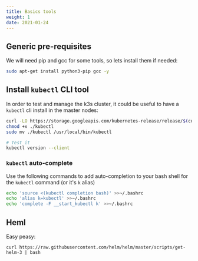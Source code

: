 ```yaml
---
title: Basics tools
weight: 1
date: 2021-01-24
---
```


## Generic pre-requisites

We will need pip and gcc for some tools, so lets install them if needed:

```bash
sudo apt-get install python3-pip gcc -y
```

## Install `kubectl` CLI tool

In order to test and manage the k3s cluster, it could be useful to have a `kubectl` cli install in the master nodes:

```bash
curl -LO https://storage.googleapis.com/kubernetes-release/release/$(curl -s https://storage.googleapis.com/kubernetes-release/release/stable.txt)/bin/linux/amd64/kubectl
chmod +x ./kubectl
sudo mv ./kubectl /usr/local/bin/kubectl

# Test it
kubectl version --client
```

### `kubectl` auto-complete

Use the following commands to add auto-completion to your bash shell for the `kubectl` command \(or it's `k` alias\)

```bash
echo 'source <(kubectl completion bash)' >>~/.bashrc
echo 'alias k=kubectl' >>~/.bashrc
echo 'complete -F __start_kubectl k' >>~/.bashrc
```

## Heml

Easy peasy:

```text
curl https://raw.githubusercontent.com/helm/helm/master/scripts/get-helm-3 | bash
```
